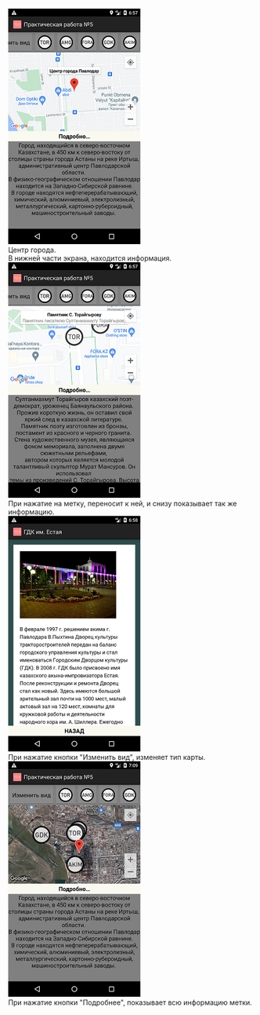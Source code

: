 ![1](screenshot1.png) <br>
Центр города. <br>
В нижней части экрана, находится информация. <br>
![2](screenshot2.png) <br>
При нажатие на метку, переносит к ней, и снизу показывает так же информацию. <br>
![3](screenshot3.png) <br> 
При нажатие кнопки "Изменить вид", изменяет тип карты. <br>
![4](screenshot4.png) <br>
При нажатие кнопки "Подробнее", показывает всю информацию метки. <br>

